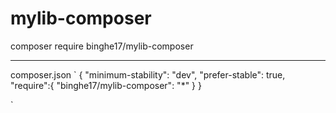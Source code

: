 # mylib-composer


composer require binghe17/mylib-composer

-----------

composer.json
`
{
    "minimum-stability": "dev",
    "prefer-stable": true,
    "require":{
        "binghe17/mylib-composer": "*"
    }
}

`

